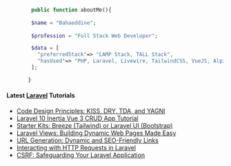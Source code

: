 ```php
        public function aboutMe(){  
        
        $name = "Bahaeddine";
        
        $profession = "Full Stack Web Developer";

        $data = [
          "preferredStack"=> "LAMP Stack, TALL Stack",
          "hasUsed"=> "PHP, Laravel, Livewire, TailwindCSS, VueJS, AlpineJS"
        ];

       }
```
#### Latest [Laravel](https://aliendev.org) Tutorials

- [Code Design Principles: KISS, DRY, TDA, and YAGNI](https://aliendev.org/blog/post/code-design-principles-kiss-dry-tda-and-yagni)
- [Laravel 10 Inertia Vue 3 CRUD App Tutorial](https://aliendev.org/blog/post/laravel-10-inertia-vue-3-crud-app-tutorial)
- [Starter Kits: Breeze (Tailwind) or Laravel UI (Bootstrap)](https://aliendev.org/blog/post/starter-kits-breeze-tailwind-or-laravel-ui-bootstrap)
- [Laravel Views: Building Dynamic Web Pages Made Easy](https://aliendev.org/blog/post/laravel-views-building-dynamic-web-pages-made-easy)
- [URL Generation: Dynamic and SEO-Friendly Links](https://aliendev.org/blog/post/url-generation-dynamic-and-seo-friendly-links)
- [Interacting with HTTP Requests in Laravel](https://aliendev.org/blog/post/interacting-with-http-requests-in-laravel)
- [CSRF: Safeguarding Your Laravel Application](https://aliendev.org/blog/post/csrf-safeguarding-your-laravel-application)

